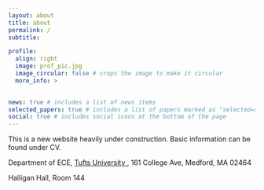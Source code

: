 ```yaml
---
layout: about
title: about
permalink: /
subtitle: 

profile:
  align: right
  image: prof_pic.jpg
  image_circular: false # crops the image to make it circular
  more_info: >
    

news: true # includes a list of news items
selected_papers: true # includes a list of papers marked as "selected={true}"
social: true # includes social icons at the bottom of the page
---
```


This is a new website heavily under construction. Basic information can be found under CV. 

Department of ECE, <a href='https://engineering.tufts.edu/ece/'> Tufts University </a>, 161 College Ave, Medford, MA 02464

Halligan Hall, Room 144 
